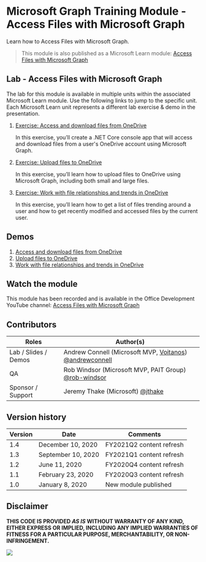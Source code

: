 # Microsoft Graph Training Module - Access Files with Microsoft Graph

Learn how to Access Files with Microsoft Graph.

> This module is also published as a Microsoft Learn module: [Access Files with Microsoft Graph](https://docs.microsoft.com/learn/modules/msgraph-access-file-data)

## Lab - Access Files with Microsoft Graph

The lab for this module is available in multiple units within the associated Microsoft Learn module. Use the following links to jump to the specific unit. Each Microsoft Learn unit represents a different lab exercise & demo in the presentation.

1. [Exercise: Access and download files from OneDrive](https://docs.microsoft.com/en-us/learn/modules/msgraph-access-file-data/3-exercise-access-files-onedrive)

   In this exercise, you’ll create a .NET Core console app that will access and download files from a user's OneDrive account using Microsoft Graph.

1. [Exercise: Upload files to OneDrive](https://docs.microsoft.com/en-us/learn/modules/msgraph-access-file-data/5-exercise-upload-files-onedrive)

   In this exercise, you’ll learn how to upload files to OneDrive using Microsoft Graph, including both small and large files.

1. [Exercise: Work with file relationships and trends in OneDrive](https://docs.microsoft.com/en-us/learn/modules/msgraph-access-file-data/7-exercise-files-insights)

   In this exercise, you’ll learn how to get a list of files trending around a user and how to get recently modified and accessed files by the current user.

## Demos

1. [Access and download files from OneDrive](./demos/01-display-download)
1. [Upload files to OneDrive](./demos/02-upload)
1. [Work with file relationships and trends in OneDrive](./demos/03-trending-used)

## Watch the module

This module has been recorded and is available in the Office Development YouTube channel: [Access Files with Microsoft Graph](https://youtu.be/YYcuyNfNdRw)

## Contributors

| Roles                | Author(s)                                                                                          |
| -------------------- | -------------------------------------------------------------------------------------------------- |
| Lab / Slides / Demos | Andrew Connell (Microsoft MVP, [Voitanos](/voitanos)) [@andrewconnell](//github.com/andrewconnell) |
| QA                   | Rob Windsor (Microsoft MVP, PAIT Group) [@rob-windsor](//github.com/rob-windsor)                   |
| Sponsor / Support    | Jeremy Thake (Microsoft) [@jthake](//github.com/jthake)                                            |

## Version history

| Version | Date               | Comments                 |
| ------- | ------------------ | ------------------------ |
| 1.4     | December 10, 2020  | FY2021Q2 content refresh |
| 1.3     | September 10, 2020 | FY2021Q1 content refresh |
| 1.2     | June 11, 2020      | FY2020Q4 content refresh |
| 1.1     | February 23, 2020  | FY2020Q3 content refresh |
| 1.0     | January 8, 2020    | New module published     |

## Disclaimer

**THIS CODE IS PROVIDED _AS IS_ WITHOUT WARRANTY OF ANY KIND, EITHER EXPRESS OR IMPLIED, INCLUDING ANY IMPLIED WARRANTIES OF FITNESS FOR A PARTICULAR PURPOSE, MERCHANTABILITY, OR NON-INFRINGEMENT.**

<img src="https://telemetry.sharepointpnp.com/msgraph-access-file-data" />

